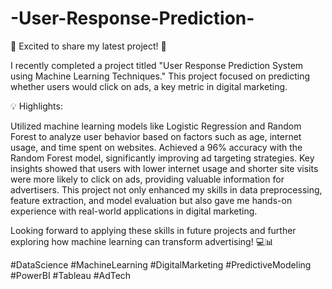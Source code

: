 # -User-Response-Prediction-

🚀 Excited to share my latest project! 🚀

I recently completed a project titled "User Response Prediction System using Machine Learning Techniques." This project focused on predicting whether users would click on ads, a key metric in digital marketing.

💡 Highlights:

Utilized machine learning models like Logistic Regression and Random Forest to analyze user behavior based on factors such as age, internet usage, and time spent on websites.
Achieved a 96% accuracy with the Random Forest model, significantly improving ad targeting strategies.
Key insights showed that users with lower internet usage and shorter site visits were more likely to click on ads, providing valuable information for advertisers.
This project not only enhanced my skills in data preprocessing, feature extraction, and model evaluation but also gave me hands-on experience with real-world applications in digital marketing.

Looking forward to applying these skills in future projects and further exploring how machine learning can transform advertising! 💻📊

#DataScience #MachineLearning #DigitalMarketing #PredictiveModeling #PowerBI #Tableau #AdTech
